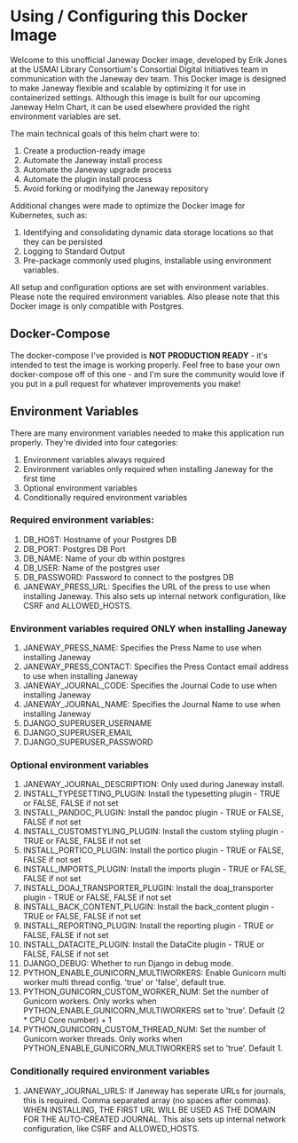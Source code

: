 # Using / Configuring this Docker Image

Welcome to this unofficial Janeway Docker image, developed by Erik Jones at the USMAI Library Consortium's Consortial Digital Initiatives team in communication with the Janeway dev team. This Docker image is designed to make Janeway flexible and scalable by optimizing it for use in containerized settings. Although this image is built for our upcoming Janeway Helm Chart, it can be used elsewhere provided the right environment variables are set.

The main technical goals of this helm chart were to:
1. Create a production-ready image
2. Automate the Janeway install process
3. Automate the Janeway upgrade process
4. Automate the plugin install process
5. Avoid forking or modifying the Janeway repository

Additional changes were made to optimize the Docker image for Kubernetes, such as:
1. Identifying and consolidating dynamic data storage locations so that they can be persisted
2. Logging to Standard Output
3. Pre-package commonly used plugins, installable using environment variables.

All setup and configuration options are set with environment variables. Please note the required environment variables. Also please note that this Docker image is only compatible with Postgres.

## Docker-Compose

The docker-compose I've provided is **NOT PRODUCTION READY** - it's intended to test the image is working properly. Feel free to base your own docker-compose off of this one - and I'm sure the community would love if you put in a pull request for whatever improvements you make!

## Environment Variables

There are many environment variables needed to make this application run properly. They're divided into four categories:
1. Environment variables always required
2. Environment variables only required when installing Janeway for the first time
3. Optional environment variables
4. Conditionally required environment variables

### Required environment variables:
1. DB_HOST: Hostname of your Postgres DB
2. DB_PORT: Postgres DB Port
3. DB_NAME: Name of your db within postgres
4. DB_USER: Name of the postgres user
5. DB_PASSWORD: Password to connect to the postgres DB
6. JANEWAY_PRESS_URL: Specifies the URL of the press to use when installing Janeway. This also sets up internal network configuration, like CSRF and ALLOWED_HOSTS.

### Environment variables required ONLY when installing Janeway
1. JANEWAY_PRESS_NAME: Specifies the Press Name to use when installing Janeway
2. JANEWAY_PRESS_CONTACT: Specifies the Press Contact email address to use when installing Janeway
3. JANEWAY_JOURNAL_CODE: Specifies the Journal Code to use when installing Janeway
4. JANEWAY_JOURNAL_NAME: Specifies the Journal Name to use when installing Janeway 
5. DJANGO_SUPERUSER_USERNAME
6. DJANGO_SUPERUSER_EMAIL
7. DJANGO_SUPERUSER_PASSWORD

### Optional environment variables
1. JANEWAY_JOURNAL_DESCRIPTION: Only used during Janeway install.
2. INSTALL_TYPESETTING_PLUGIN: Install the typesetting plugin - TRUE or FALSE, FALSE if not set
3. INSTALL_PANDOC_PLUGIN: Install the pandoc plugin - TRUE or FALSE, FALSE if not set
4. INSTALL_CUSTOMSTYLING_PLUGIN: Install the custom styling plugin - TRUE or FALSE, FALSE if not set
5. INSTALL_PORTICO_PLUGIN: Install the portico plugin - TRUE or FALSE, FALSE if not set
6. INSTALL_IMPORTS_PLUGIN: Install the imports plugin - TRUE or FALSE, FALSE if not set
7. INSTALL_DOAJ_TRANSPORTER_PLUGIN: Install the doaj_transporter plugin - TRUE or FALSE, FALSE if not set
8. INSTALL_BACK_CONTENT_PLUGIN: Install the back_content plugin - TRUE or FALSE, FALSE if not set
9. INSTALL_REPORTING_PLUGIN: Install the reporting plugin - TRUE or FALSE, FALSE if not set
10. INSTALL_DATACITE_PLUGIN: Install the DataCite plugin - TRUE or FALSE, FALSE if not set
11. DJANGO_DEBUG: Whether to run Django in debug mode.
12. PYTHON_ENABLE_GUNICORN_MULTIWORKERS: Enable Gunicorn multi worker multi thread config. 'true' or 'false', default true.
13. PYTHON_GUNICORN_CUSTOM_WORKER_NUM: Set the number of Gunicorn workers. Only works when PYTHON_ENABLE_GUNICORN_MULTIWORKERS set to 'true'. Default (2 * CPU Core number) + 1
14. PYTHON_GUNICORN_CUSTOM_THREAD_NUM: Set the number of Gunicorn worker threads. Only works when PYTHON_ENABLE_GUNICORN_MULTIWORKERS set to 'true'. Default 1.

### Conditionally required environment variables
1. JANEWAY_JOURNAL_URLS: If Janeway has seperate URLs for journals, this is required. Comma separated array (no spaces after commas). WHEN INSTALLING, THE FIRST URL WILL BE USED AS THE DOMAIN FOR THE AUTO-CREATED JOURNAL. This also sets up internal network configuration, like CSRF and ALLOWED_HOSTS.